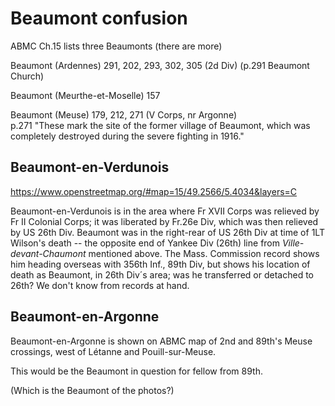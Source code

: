 # Beaumont confusion

ABMC Ch.15 lists three Beaumonts (there are more)

Beaumont (Ardennes) 291, 202, 293, 302, 305  (2d Div)
(p.291 Beaumont  Church)

Beaumont (Meurthe-et-Moselle) 157

Beaumont (Meuse) 179, 212, 271  (V Corps, nr Argonne)  
p.271 "These  mark the  site  of  the  former  village  of  Beaumont,  which  was  completely  destroyed  during the severe  fighting  in  1916."

## Beaumont-en-Verdunois  ## 

https://www.openstreetmap.org/#map=15/49.2566/5.4034&layers=C

Beaumont-en-Verdunois is in the area where Fr XVII Corps was relieved by Fr II Colonial Corps; it was  liberated by Fr.26e Div, which was then relieved by US 26th Div. Beaumont was in the right-rear of US 26th Div at time of 1LT Wilson's death -- the opposite end of Yankee Div (26th) line from *Ville-devant-Chaumont* mentioned above. The Mass. Commission record shows him heading overseas with 356th Inf., 89th Div, but shows his location of death as Beaumont, in 26th Div´s area; was he transferred or detached to 26th? We don't know from records at hand. 


## Beaumont-en-Argonne ## 

Beaumont-en-Argonne  is shown on ABMC map of 2nd and 89th's Meuse crossings, west of Létanne and Pouill-sur-Meuse.

This would be the Beaumont in question for fellow from 89th.


(Which is the Beaumont of the photos?)
